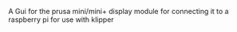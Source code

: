 A Gui for the prusa mini/mini+ display module for connecting it to a raspberry pi for use with klipper
